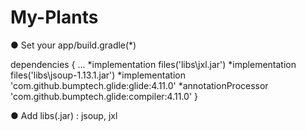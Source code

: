 # My-Plants
● Set your app/build.gradle(*)

dependencies {
 ...
    *implementation files('libs\\jxl.jar')
    *implementation files('libs\\jsoup-1.13.1.jar')
    *implementation 'com.github.bumptech.glide:glide:4.11.0'
    *annotationProcessor 'com.github.bumptech.glide:compiler:4.11.0'
}


● Add libs(.jar) : jsoup, jxl
